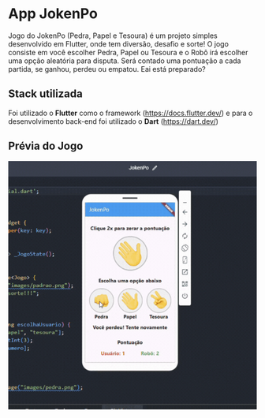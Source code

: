 
# App JokenPo

Jogo do JokenPo (Pedra, Papel e Tesoura) é um projeto simples desenvolvido em Flutter, onde tem diversão, desafio e sorte! O jogo consiste em você escolher Pedra, Papel ou Tesoura e o Robô irá escolher uma opção aleatória para disputa. Será contado uma pontuação a cada partida, se ganhou, perdeu ou empatou. Eai está preparado?


## Stack utilizada

Foi utilizado o **Flutter** como o framework (https://docs.flutter.dev/) e para o desenvolvimento back-end foi utilizado o **Dart** (https://dart.dev/)


## Prévia do Jogo
![App Screenshot](https://github.com/Richardy-Rodrigues/JokenPo_App/blob/main/video/gif_jokenpo.gif?raw=true)
